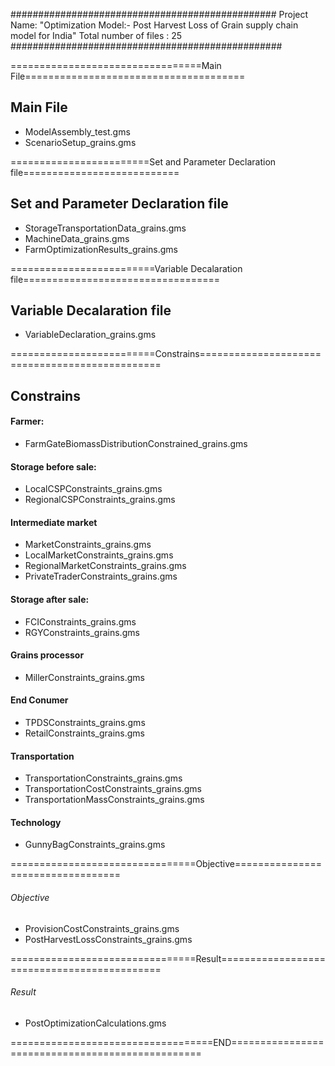 ################################################
Project Name: "Optimization Model:- Post Harvest Loss of Grain supply chain model for India"
Total number of files : 25
#################################################


=================================Main File======================================
## Main File
+ ModelAssembly_test.gms
+ ScenarioSetup_grains.gms

========================Set and Parameter Declaration file===========================
## Set and Parameter Declaration file
+ StorageTransportationData_grains.gms
+ MachineData_grains.gms
+ FarmOptimizationResults_grains.gms

=========================Variable Decalaration file==================================
## Variable Decalaration file
+ VariableDeclaration_grains.gms

=========================Constrains===============================================
## Constrains

#### Farmer:
  + FarmGateBiomassDistributionConstrained_grains.gms

#### Storage before sale:
  + LocalCSPConstraints_grains.gms
  + RegionalCSPConstraints_grains.gms

#### Intermediate market
  + MarketConstraints_grains.gms
  + LocalMarketConstraints_grains.gms
  + RegionalMarketConstraints_grains.gms
  + PrivateTraderConstraints_grains.gms

#### Storage after sale:
  + FCIConstraints_grains.gms
  + RGYConstraints_grains.gms

#### Grains processor
  + MillerConstraints_grains.gms

#### End Conumer
  + TPDSConstraints_grains.gms
  + RetailConstraints_grains.gms

#### Transportation
  + TransportationConstraints_grains.gms
  + TransportationCostConstraints_grains.gms
  + TransportationMassConstraints_grains.gms

#### Technology
  + GunnyBagConstraints_grains.gms


================================Objective==================================
###### Objective

+ ProvisionCostConstraints_grains.gms
+ PostHarvestLossConstraints_grains.gms


================================Result============================================
###### Result

+ PostOptimizationCalculations.gms


===================================END=================================================